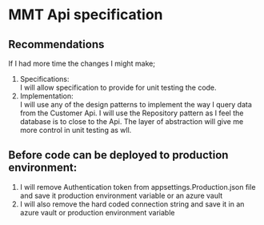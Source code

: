 # MMT Api specification

## Recommendations

If I had more time the changes I might make;

1. Specifications:  
   I will allow specification to provide for unit testing the code.
2. Implementation:  
   I will use any of the design patterns to implement the way I query data from the Customer Api. I will use the Repository pattern
   as I feel the database is to close to the Api. The layer of abstraction will give me more control in unit testing as wll.

## Before code can be deployed to production environment:

1.  I will remove Authentication token from appsettings.Production.json file and save it production environment variable or an azure vault
2.  I will also remove the hard coded connection string and save it in an azure vault or production environment variable
